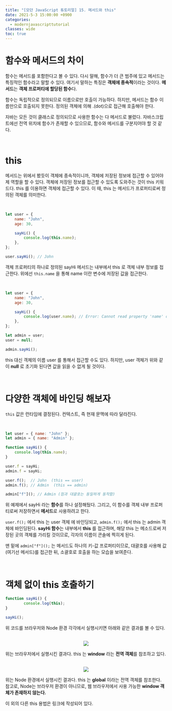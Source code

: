 ```yaml
---
title: "[모던 JavaScript 튜토리얼] 15. 메서드와 this"
date: 2021-5-3 15:00:00 +0900
categories:
  - modernjavascripttutorial
classes: wide
toc: true
---
```


# 함수와 메서드의 차이

함수는 메서드를 포함한다고 볼 수 있다. 다시 말해, 함수가 더 큰 범주에 있고 메서드는 특징적인 함수라고 말할 수 있다. 여기서 말하는 특징은 **객체에 종속적**이라는 것이다. **메서드**는 **객체 프로퍼티에 할당된 함수**다.

함수는 독립적으로 정의되므로 이름으로만 호출이 가능하다. 하지만, 메서드는 함수 이름만으로 호출되지 못한다. 정의된 객체에 의해 .(dot)으로 접근해 호출해야 한다.

자바는 모든 것이 클래스로 정의되므로 사용한 함수는 다 메서드로 불렸다. 자바스크립트에선 전역 위치에 함수가 존재할 수 있으므로, 함수와 메서드를 구분지어야 할 것 같다.

<br>

# this

메서드는 위에서 봤듯이 객체에 종속적이니까, 객체에 저장된 정보에 접근할 수 있어야 제 역할을 할 수 있다. 객체에 저장된 정보를 접근할 수 있도록 도와주는 것이 this 키워드다. this 를 이용하면 객체에 접근할 수 있다. 이 때, this 는 메서드가 프로퍼티로써 정의된 객체를 의미한다.

<br>

```jsx
let user = {
    name: "John",
    age: 30,

    sayHi() {
        console.log(this.name);
    },
};

user.sayHi(); // John
```

객체 프로퍼티의 하나로 정의된 sayHi 메서드는 내부에서 this 로 객체 내부 정보를 접근한다. 위에선 `this.name` 을 통해 name 이란 변수에 저장된 값을 접근한다.

<br>

```jsx
let user = {
    name: "John",
    age: 30,

    sayHi() {
        console.log(user.name); // Error: Cannot read property 'name' of null
    },
};

let admin = user;
user = null;

admin.sayHi();
```

this 대신 객체의 이름 user 를 통해서 접근할 수도 있다. 하지만, user 객체가 위와 같이 **null** 로 초기화 된다면 값을 읽을 수 없게 될 것이다.

<br>

# 다양한 객체에 바인딩 해보자

`this` 값은 런타임에 결정된다. 컨텍스트, 즉 현재 문맥에 따라 달라진다.

<br>

```jsx
let user = { name: "John" };
let admin = { name: "Admin" };

function sayHi() {
    console.log(this.name);
}

user.f = sayHi;
admin.f = sayHi;

user.f();  // John  (this == user)
admin.f(); // Admin  (this == admin)

admin["f"](); // Admin (점과 대괄호는 동일하게 동작함)
```

위 예제에서 sayHi 라는 **함수**를 하나 설정해뒀다. 그리고, 이 함수를 객체 내부 프로퍼티로써 저장하면서 **메서드**로 사용하려고 한다.

`user.f();` 에서 this 는 user 객체 에 바인딩되고, `admin.f();` 에서 this 는 admin 객체에 바인딩된다. **sayHi 함수**는 내부에서 **this** 를 접근하며, 해당 this 는 메소드로써 저장된 곳의 객체를 가리킬 것이므로, 각자의 이름이 콘솔에 찍히게 된다.

맨 밑에 `admin["f"]();` 는 메서드도 하나의 키-값 프로퍼티이므로, 대괄호를 사용해 값(여기선 메서드)를 접근한 뒤, 소괄호로 호출을 하는 모습을 보여준다.

<br>

# 객체 없이 this 호출하기

```jsx
function sayHi() {
		console.log(this);
}

sayHi();
```

위 코드를 브라우저와 Node 환경 각각에서 실행시키면 아래와 같은 결과를 볼 수 있다.

<br>

<center><img src="http://dl.dropbox.com/s/kjven2ftccg3m46/%EB%AA%A8%EB%8D%98%20JavaScript%20%ED%8A%9C%ED%86%A0%EB%A6%AC%EC%96%BC_15.%20%EB%A9%94%EC%84%9C%EB%93%9C%EC%99%80%20this-1.png"></center>

위는 브라우저에서 실행시킨 결과다. this 는 **window** 라는 **전역 객체**를 참조하고 있다.

<br>

<center><img src="http://dl.dropbox.com/s/9r5jmnt6mze1wcw/%EB%AA%A8%EB%8D%98%20JavaScript%20%ED%8A%9C%ED%86%A0%EB%A6%AC%EC%96%BC_15.%20%EB%A9%94%EC%84%9C%EB%93%9C%EC%99%80%20this-2.png"></center>

위는 Node 환경에서 실행시킨 결과다.  this 는 **global** 이라는 전역 객체를 참조한다. 참고로, Node는 브라우저 환경이 아니므로, 웹 브라우저에서 사용 가능한 **window 객체가 존재하지 않는다.**

이 외의 다른 this 용법은 링크에 작성되어 있다.